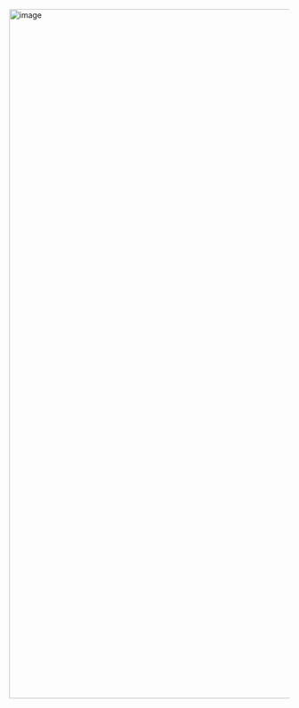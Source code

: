 <img width="1240" alt="image" src="https://github.com/HEIGE-PCloud/LifeOS/assets/52968553/35d0a1ef-1fec-48b5-85c9-f917eb930ab9">
